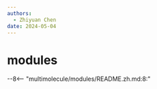 ```yaml
---
authors:
  - Zhiyuan Chen
date: 2024-05-04
---
```


# modules

--8<-- "multimolecule/modules/README.zh.md:8:"
